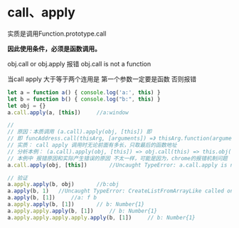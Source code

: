 # call、apply

实质是调用Function.prototype.call

**因此使用条件，必须是函数调用。**

obj.call or  obj.apply 报错 obj.call is not a function

当call apply 大于等于两个连用是 第一个参数一定要是函数 否则报错

```js
let a = function a() { console.log('a:', this) }
let b = function b() { console.log("b:", this) }
let obj = {}
a.call.apply(a, [this])		//a:window

// 
// 原因：本质调用 (a.call).apply(obj, [this]) 即 
// 即 funcAddress.call(thisArg, [arguments]) =》 thisArg.function(arguments)
// 实质： call apply 调用时无论前面有多长，只取最后的函数地址
// 分析本例： (a.call).apply(obj, [this]) => obj.call(this) => this.obj() 不是函数，不可执行，
// 本例中 报错原因和实际产生错误的原因 不太一样，可能是因为，chrome的报错机制问题
a.call.apply(obj, [this])		//Uncaught TypeError: a.call.apply is not a function

// 验证
a.apply.apply(b, obj)		//b:obj
a.apply(b, 1)	//Uncaught TypeError: CreateListFromArrayLike called on non-object
a.apply(b, [1])		//a: f b
a.apply.apply(b, [1])		// b: Number{1}
a.apply.apply.apply(b, [1])		// b: Number{1}
a.apply.apply.apply.apply.apply(b, [1])		// b: Number{1}
```

